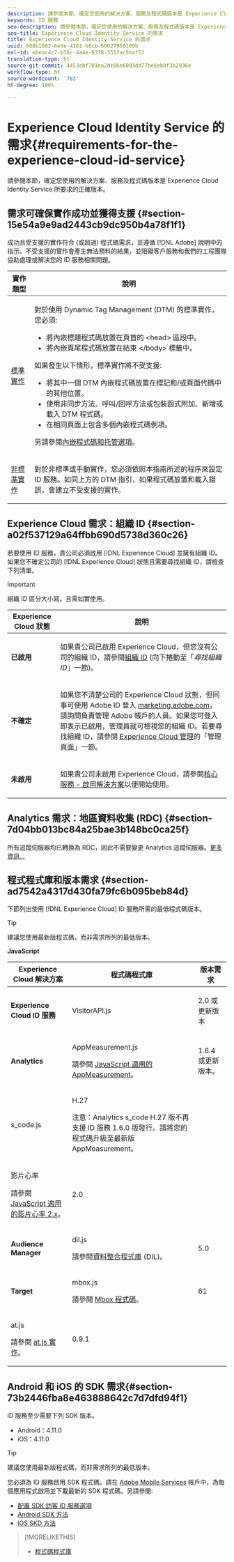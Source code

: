 ```yaml
---
description: 請參閱本節，確定您使用的解決方案、服務及程式碼版本是 Experience Cloud Identity Service 所要求的正確版本。
keywords: ID 服務
seo-description: 請參閱本節，確定您使用的解決方案、服務及程式碼版本是 Experience Cloud Identity 服務所要求的正確版本。
seo-title: Experience Cloud Identity Service 的需求
title: Experience Cloud Identity Service 的需求
uuid: 608b1082-6e9e-4101-b6cb-60027950109b
exl-id: ebeac4c7-b36c-4a4e-9378-351fac5baf53
translation-type: ht
source-git-commit: 4453ebf701ea2dc06e6093dd77be6eb0f3b2936e
workflow-type: ht
source-wordcount: '783'
ht-degree: 100%

---
```


# Experience Cloud Identity Service 的需求{#requirements-for-the-experience-cloud-id-service}

請參閱本節，確定您使用的解決方案、服務及程式碼版本是 Experience Cloud Identity Service 所要求的正確版本。

## 需求可確保實作成功並獲得支援 {#section-15e54a9e9ad2443cb9dc950b4a78f1f1}

成功且受支援的實作符合 (或超過) 程式碼需求，並遵循 [!DNL Adobe] 說明中的指示。不受支援的實作會產生無法預料的結果，並阻礙客戶服務和我們的工程團隊協助處理或解決您的 ID 服務相關問題。

<table id="table_2216C44AA66248DCAA13BF64BDF2D88A"> 
 <thead> 
  <tr> 
   <th colname="col1" class="entry"> 實作類型 </th> 
   <th colname="col2" class="entry"> 說明 </th> 
  </tr> 
 </thead>
 <tbody> 
  <tr> 
   <td colname="col1"> <p> <a href="../implementation-guides/standard.md#concept-89cd0199a9634fc48644f2d61e3d2445" format="dita" scope="local"> 標準實作</a> </p> </td> 
   <td colname="col2"> <p>對於使用 Dynamic Tag Management (DTM) 的標準實作，您必須: </p> 
    <ul id="ul_59CDE179566844B494F3068FF6333809"> 
     <li id="li_CCCB6AFC08EE405F94C42216D3CE50AC"> 將內嵌標題程式碼放置在頁首的 <span class="codeph">&lt;head&gt;</span> 區段中。 </li> 
     <li id="li_13962F2CB1764091A84863BE499675A2">將內嵌頁尾程式碼放置在結束 <span class="codeph">&lt;/body&gt;</span> 標籤中。 </li> 
    </ul> <p>如果發生以下情形，標準實作將不受支援: </p> 
    <ul id="ul_3B62559317ED4C7AA548C3B8DBA281F7"> 
     <li id="li_1F16C6D412944197BEA56BC24730782C"> 將其中一個 DTM 內嵌程式碼放置在標記和/或頁面代碼中的其他位置。 </li> 
     <li id="li_05615C01F3A947BBBD41046E68377224"> 使用非同步方法、呼叫/回呼方法或包裝函式附加、新增或載入 DTM 程式碼。 </li> 
     <li id="li_B2137DFF627B473FA876580449026D2B">在相同頁面上包含多個內嵌程式碼例項。 </li> 
    </ul> <p>另請參閱<a href="https://docs.adobe.com/content/help/zh-Hant/dtm/using/client-side/deployment.html" format="https" scope="external">內嵌程式碼和托管選項</a>。 </p> </td> 
  </tr> 
  <tr> 
   <td colname="col1"> <p> <a href="../implementation-guides/implementation-guides.md#section-2c4f2db1f9704315a7cccab6d2e07113" format="dita" scope="local"> 非標準實作 </a> </p> </td> 
   <td colname="col2"> <p>對於非標準或手動實作，您必須依照本指南所述的程序來設定 ID 服務。如同上方的 DTM 指引，如果程式碼放置和載入錯誤，會建立不受支援的實作。 </p> </td> 
  </tr> 
 </tbody> 
</table>

## Experience Cloud 需求：組織 ID {#section-a02f537129a64ffbb690d5738d360c26}

若要使用 ID 服務，貴公司必須啟用 [!DNL Experience Cloud] 並擁有組織 ID。如果您不確定公司的 [!DNL Experience Cloud] 狀態且需要尋找組織 ID，請檢查下列清單。

>[!IMPORTANT]
>
>組織 ID 區分大小寫，且需如實使用。

<table id="table_6C74B676EB094C568D2439FDCC9A7830"> 
 <thead> 
  <tr> 
   <th colname="col1" class="entry"> Experience Cloud 狀態 </th> 
   <th colname="col2" class="entry"> 說明 </th> 
  </tr> 
 </thead>
 <tbody> 
  <tr> 
   <td colname="col1"> <p> <b>已啟用</b> </p> </td> 
   <td colname="col2"> <p>如果貴公司已啟用 <span class="keyword">Experience Cloud</span>，但您沒有公司的組織 ID，請參閱<a href="https://docs.adobe.com/content/help/zh-Hant/core-services/interface/manage-users-and-products/organizations.html" format="https" scope="external">組織 ID</a> (向下捲動至「<i>尋找組織 ID</i>」一節)。 </p> </td> 
  </tr> 
  <tr> 
   <td colname="col1"> <p> <b>不確定</b> </p> </td> 
   <td colname="col2"> <p> 如果您不清楚公司的 <span class="keyword">Experience Cloud</span> 狀態，但同事可使用 Adobe ID 登入 <a href="https://experiencecloud.adobe.com" format="https" scope="external">marketing.adobe.com</a>，請詢問負責管理 Adobe 帳戶的人員。如果您可登入即表示已啟用，管理員就可檢視您的組織 ID。若要尋找組織 ID，請參閱 <a href="https://docs.adobe.com/help/zh-Hant/core-services/interface/experience-cloud.html" format="https" scope="external">Experience Cloud 管理</a>的「管理頁面」一節。 </p> </td> 
  </tr> 
  <tr> 
   <td colname="col1"> <p> <b>未啟用</b> </p> </td> 
   <td colname="col2"> <p> 如果貴公司未啟用 Experience Cloud，請參閱<a href="https://docs.adobe.com/content/help/zh-Hant/core-services/interface/about-core-services/core-services.html" format="https" scope="external">核心服務 - 啟用解決方案</a>以便開始使用。 </p> </td> 
  </tr> 
 </tbody> 
</table>

## Analytics 需求：地區資料收集 (RDC) {#section-7d04bb013bc84a25bae3b148bc0ca25f}

所有追蹤伺服器均已轉換為 RDC，因此不需要變更 Analytics 追蹤伺服器。[更多資訊...](https://docs.adobe.com/content/help/en/analytics/admin/data-collection/regional-data-collection/regional-data-collection.html)

## 程式程式庫和版本需求 {#section-ad7542a4317d430fa79fc6b095beb84d}

下節列出使用 [!DNL Experience Cloud] ID 服務所需的最低程式碼版本。

>[!TIP]
>
>建議您使用最新版程式碼，而非需求所列的最低版本。

**JavaScript**

<table id="table_8E773F76DBCB4797A0C117080CA8707C"> 
 <thead> 
  <tr> 
   <th colname="col1" class="entry"> Experience Cloud 解決方案 </th> 
   <th colname="col3" class="entry"> 程式碼程式庫 </th> 
   <th colname="col4" class="entry"> 版本需求 </th> 
  </tr> 
 </thead>
 <tbody> 
  <tr> 
   <td colname="col1"> <p> <b><span class="keyword"></span> Experience Cloud ID 服務</b> </p> </td> 
   <td colname="col3"> <p> <span class="codeph"> VisitorAPI.js</span> </p> </td> 
   <td colname="col4"> <p>2.0 或更新版本 </p> </td> 
  </tr> 
  <tr> 
   <td colname="col1" morerows="2"> <p> <b> <span class="keyword"> Analytics </span> </b> </p> </td> 
   <td colname="col3"> <p> <span class="codeph"> AppMeasurement.js</span> </p> <p>請參閱 <a href="https://docs.adobe.com/content/help/zh-Hant/analytics/implementation/js/overview.html" format="https" scope="external">JavaScript 適用的 AppMeasurement</a>。 </p> </td> 
   <td colname="col4"> <p>1.6.4 或更新版本。 </p> </td> 
  </tr> 
  <tr> 
   <td colname="col3"> <p> <span class="codeph"> s_code.js</span> </p> </td> 
   <td colname="col4"> <p>H.27 </p> <p> <p>注意：<span class="keyword">Analytics</span> s_code H.27 版不再支援 ID 服務 1.6.0 版發行。請將您的程式碼升級至最新版 AppMeasurement。 </p> </p> </td> 
  </tr> 
  <tr> 
   <td colname="col3"> <p>影片心率 </p> <p>請參閱 <a href="https://docs.adobe.com/content/help/zh-Hant/media-analytics/using/media-overview.html" format="https" scope="external">JavaScript 適用的影片心率 2.x</a>。 </p> </td> 
   <td colname="col4"> <p>2.0 </p> </td> 
  </tr> 
  <tr> 
   <td colname="col1"> <p> <b> <span class="keyword"> Audience Manager </span> </b> </p> </td> 
   <td colname="col3"> <p> <span class="codeph"> dil.js</span> </p> <p> 請參閱<a href="https://docs.adobe.com/content/help/zh-Hant/audience-manager/user-guide/dil-api/dil-overview.html" format="https" scope="external">資料整合程式庫</a> (DIL)。 </p> </td> 
   <td colname="col4"> <p>5.0 </p></td> 
  </tr> 
  <tr> 
   <td colname="col1" morerows="1"> <p> <b> <span class="keyword"> Target </span> </b> </p> </td> 
   <td colname="col3"> <p> <span class="codeph"> mbox.js</span> </p> <p>請參閱 <a href="https://docs.adobe.com/content/help/zh-Hant/target/using/implement-target/client-side/mbox-implement/mbox-technical.html" format="https" scope="external">Mbox 程式碼</a>。 </p> </td> 
   <td colname="col4"> <p>61 </p> </td> 
  </tr> 
  <tr> 
   <td colname="col3"> <p> <span class="codeph"> at.js</span> </p> <p>請參閱 <a href="https://docs.adobe.com/content/help/zh-Hant/target/using/implement-target/client-side/at-js/how-atjs-works.html" format="https" scope="external">at.js 實作</a>。 </p> </td> 
   <td colname="col4"> <p>0.9.1 </p> </td> 
  </tr> 
 </tbody> 
</table>

## Android 和 iOS 的 SDK 需求{#section-73b2446fba8e463888642c7d7dfd94f1}

ID 服務至少需要下列 SDK 版本。

* Android：4.11.0
* iOS：4.11.0

>[!TIP]
>
>建議您使用最新版程式碼，而非需求所列的最低版本。

您必須為 ID 服務啟用 SDK 程式碼。請在 [Adobe Mobile Services](https://mobilemarketing.adobe.com/) 帳戶中，為每個應用程式啟用並下載最新的 SDK 程式碼。另請參閱:

* [配置 SDK 訪客 ID 服務選項](https://docs.adobe.com/content/help/zh-Hant/mobile-services/using/manage-app-settings-ug/configuring-app/t-config-visitor.html)
* [Android SDK 方法](https://docs.adobe.com/content/help/zh-Hant/mobile-services/android/experience-cloud-android/c-marketing-cloud.html)
* [iOS SKD 方法](https://docs.adobe.com/content/help/zh-Hant/mobile-services/ios/exp-cloud-ios/marketing-cloud.html)

>[!MORELIKETHIS]
>
>* [程式碼程式庫](../library/library.md#concept-ff27497375644a898d47984aefb21c97)

